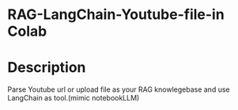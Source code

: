 # RAG-LangChain-Youtube-file-in Colab
# Description
Parse Youtube url or upload file as your RAG knowlegebase and use LangChain as tool.(mimic notebookLLM)
